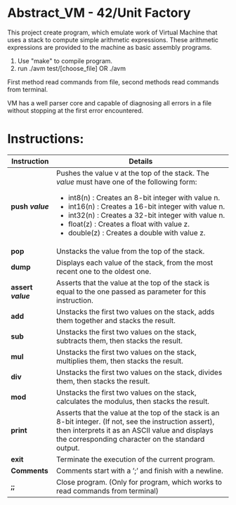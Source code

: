 # Abstract_VM - 42/Unit Factory

This project create program, which emulate work of Virtual Machine that uses a stack to compute simple arithmetic expressions. These arithmetic expressions are provided to the machine as basic assembly programs.

1. Use "make" to compile program.
2. run ./avm test/[choose_file] OR ./avm

First method read commands from file, second methods read commands from terminal.

VM has a well parser core and capable of diagnosing all errors in a file without stopping at the first error encountered.

# Instructions:

| Instruction  |  Details |
|---|---|
| **push _value_**  | Pushes the value v at the top of the stack. The _value_ must have one of the following form: <ul><li>int8(n) : Creates an 8-bit integer with value n.</li><li>int16(n) : Creates a 16-bit integer with value n.</li><li>int32(n) : Creates a 32-bit integer with value n.</li><li>float(z) : Creates a float with value z.</li><li>double(z) : Creates a double with value z.</li></ul>|
| **pop**  | Unstacks the value from the top of the stack. |
|  **dump**  |  Displays each value of the stack, from the most recent one to the oldest one. |
| **assert _value_** |  Asserts that the value at the top of the stack is equal to the one passed as parameter for this instruction. |
| **add**  |  Unstacks the first two values on the stack, adds them together and stacks the result. |
| **sub** |  Unstacks the first two values on the stack, subtracts them, then stacks the result. |
| **mul** |  Unstacks the first two values on the stack, multiplies them, then stacks the result. |
| **div** |  Unstacks the first two values on the stack, divides them, then stacks the result. |
| **mod** | Unstacks the first two values on the stack, calculates the modulus, then stacks the result. |
| **print** | Asserts that the value at the top of the stack is an 8-bit integer. (If not, see the instruction assert), then interprets it as an ASCII value and displays the corresponding character on the standard output. |
| **exit** | Terminate the execution of the current program. |
| **Comments** | Comments start with a ’;’ and finish with a newline. |
| **;;** | Close program. (Only for program, which works to read commands from terminal) |
